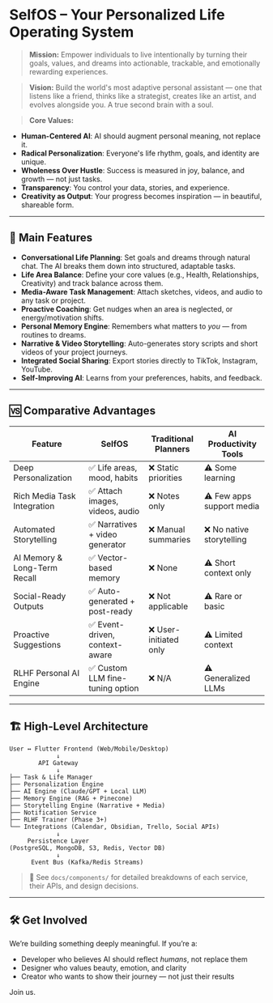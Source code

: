 # SelfOS – Your Personalized Life Operating System

> **Mission:** Empower individuals to live intentionally by turning their goals, values, and dreams into actionable, trackable, and emotionally rewarding experiences.

> **Vision:** Build the world's most adaptive personal assistant — one that listens like a friend, thinks like a strategist, creates like an artist, and evolves alongside you. A true second brain with a soul.

> **Core Values:**
- **Human-Centered AI**: AI should augment personal meaning, not replace it.
- **Radical Personalization**: Everyone's life rhythm, goals, and identity are unique.
- **Wholeness Over Hustle**: Success is measured in joy, balance, and growth — not just tasks.
- **Transparency**: You control your data, stories, and experience.
- **Creativity as Output**: Your progress becomes inspiration — in beautiful, shareable form.

---

## 🚀 Main Features

- **Conversational Life Planning**: Set goals and dreams through natural chat. The AI breaks them down into structured, adaptable tasks.
- **Life Area Balance**: Define your core values (e.g., Health, Relationships, Creativity) and track balance across them.
- **Media-Aware Task Management**: Attach sketches, videos, and audio to any task or project.
- **Proactive Coaching**: Get nudges when an area is neglected, or energy/motivation shifts.
- **Personal Memory Engine**: Remembers what matters to *you* — from routines to dreams.
- **Narrative & Video Storytelling**: Auto-generates story scripts and short videos of your project journeys.
- **Integrated Social Sharing**: Export stories directly to TikTok, Instagram, YouTube.
- **Self-Improving AI**: Learns from your preferences, habits, and feedback.

---

## 🆚 Comparative Advantages

| Feature                            | SelfOS                          | Traditional Planners        | AI Productivity Tools      |
|-----------------------------------|----------------------------------|-----------------------------|----------------------------|
| Deep Personalization              | ✅ Life areas, mood, habits       | ❌ Static priorities         | ⚠️ Some learning            |
| Rich Media Task Integration       | ✅ Attach images, videos, audio   | ❌ Notes only                | ⚠️ Few apps support media   |
| Automated Storytelling            | ✅ Narratives + video generator   | ❌ Manual summaries          | ❌ No native storytelling    |
| AI Memory & Long-Term Recall      | ✅ Vector-based memory            | ❌ None                      | ⚠️ Short context only        |
| Social-Ready Outputs              | ✅ Auto-generated + post-ready    | ❌ Not applicable            | ⚠️ Rare or basic             |
| Proactive Suggestions             | ✅ Event-driven, context-aware    | ❌ User-initiated only       | ⚠️ Limited context           |
| RLHF Personal AI Engine           | ✅ Custom LLM fine-tuning option  | ❌ N/A                       | ⚠️ Generalized LLMs          |

---

## 🏗 High-Level Architecture

```
User ↔️ Flutter Frontend (Web/Mobile/Desktop)
             ↓
        API Gateway
             ↓
├── Task & Life Manager
├── Personalization Engine
├── AI Engine (Claude/GPT + Local LLM)
├── Memory Engine (RAG + Pinecone)
├── Storytelling Engine (Narrative + Media)
├── Notification Service
├── RLHF Trainer (Phase 3+)
└── Integrations (Calendar, Obsidian, Trello, Social APIs)
             ↓
     Persistence Layer
(PostgreSQL, MongoDB, S3, Redis, Vector DB)
             ↓
      Event Bus (Kafka/Redis Streams)
```

> 📁 See `docs/components/` for detailed breakdowns of each service, their APIs, and design decisions.

---

## 🛠 Get Involved
We’re building something deeply meaningful. If you’re a:
- Developer who believes AI should reflect *humans*, not replace them
- Designer who values beauty, emotion, and clarity
- Creator who wants to show their journey — not just their results

Join us.


